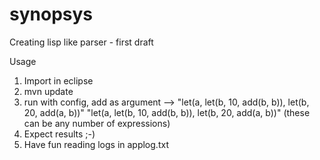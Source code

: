 # synopsys

Creating lisp like parser - first draft

Usage
1. Import in eclipse
2. mvn update
3. run with config, add as argument --> "let(a, let(b, 10, add(b, b)), let(b, 20, add(a, b))" "let(a, let(b, 10, add(b, b)), let(b, 20, add(a, b))"
(these can be any number of expressions)
4. Expect results ;-)
5. Have fun reading logs in applog.txt
